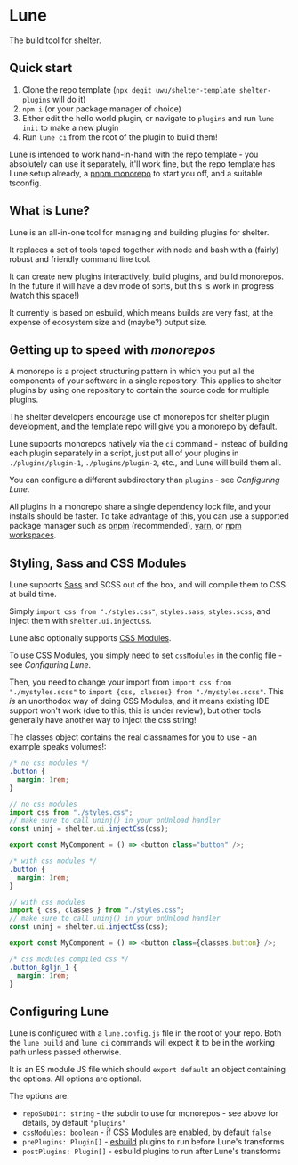 # Lune

The build tool for shelter.

## Quick start

1. Clone the repo template (`npx degit uwu/shelter-template shelter-plugins` will do it)
2. `npm i` (or your package manager of choice)
3. Either edit the hello world plugin, or navigate to `plugins` and run `lune init` to make a new plugin
4. Run `lune ci` from the root of the plugin to build them!

Lune is intended to work hand-in-hand with the repo template - you absolutely can use it separately, it'll work fine,
but the repo template has Lune setup already,
a [pnpm monorepo](https://pnpm.io/workspaces) to start you off, and a suitable tsconfig.

## What is Lune?

Lune is an all-in-one tool for managing and building plugins for shelter.

It replaces a set of tools taped together with node and bash with a (fairly) robust and friendly command line tool.

It can create new plugins interactively, build plugins, and build monorepos.
In the future it will have a dev mode of sorts, but this is work in progress (watch this space!)

It currently is based on esbuild, which means builds are very fast, at the expense of ecosystem size and (maybe?)
output size.

## Getting up to speed with _monorepos_

A monorepo is a project structuring pattern in which you put all the components of your software in a single repository.
This applies to shelter plugins by using one repository to contain the source code for multiple plugins.

The shelter developers encourage use of monorepos for shelter plugin development,
and the template repo will give you a monorepo by default.

Lune supports monorepos natively via the `ci` command - instead of building each plugin separately in a script,
just put all of your plugins in `./plugins/plugin-1`, `./plugins/plugin-2`, etc., and Lune will build them all.

You can configure a different subdirectory than `plugins` - see _Configuring Lune_.

All plugins in a monorepo share a single dependency lock file, and your installs should be faster.
To take advantage of this, you can use a supported package manager such as
[pnpm](https://pnpm.io/) (recommended), [yarn](https://yarnpkg.com/),
or [npm workspaces](https://docs.npmjs.com/cli/v7/using-npm/workspaces).

## Styling, Sass and CSS Modules

Lune supports [Sass](https://sass-lang.com/) and SCSS out of the box, and will compile them to CSS at build time.

Simply `import css from "./styles.css"`, `styles.sass`, `styles.scss`, and inject them with `shelter.ui.injectCss`.

Lune also optionally supports [CSS Modules](https://css-tricks.com/css-modules-part-1-need/).

To use CSS Modules, you simply need to set `cssModules` in the config file - see _Configuring Lune_.

Then, you need to change your import from `import css from "./mystyles.scss"` to `import {css, classes} from "./mystyles.scss"`.
This _is_ an unorthodox way of doing CSS Modules, and it means existing IDE support won't work
(due to this, this is under review), but other tools generally have another way to inject the css string!

The classes object contains the real classnames for you to use - an example speaks volumes!:

```css
/* no css modules */
.button {
  margin: 1rem;
}
```

```js
// no css modules
import css from "./styles.css";
// make sure to call uninj() in your onUnload handler
const uninj = shelter.ui.injectCss(css);

export const MyComponent = () => <button class="button" />;
```

```css
/* with css modules */
.button {
  margin: 1rem;
}
```

```js
// with css modules
import { css, classes } from "./styles.css";
// make sure to call uninj() in your onUnload handler
const uninj = shelter.ui.injectCss(css);

export const MyComponent = () => <button class={classes.button} />;
```

```css
/* css modules compiled css */
.button_8gljn_1 {
  margin: 1rem;
}
```

## Configuring Lune

Lune is configured with a `lune.config.js` file in the root of your repo.
Both the `lune build` and `lune ci` commands will expect it to be in the working path unless passed otherwise.

It is an ES module JS file which should `export default` an object containing the options. All options are optional.

The options are:

- `repoSubDir: string` - the subdir to use for monorepos - see above for details, by default `"plugins"`
- `cssModules: boolean` - if CSS Modules are enabled, by default `false`
- `prePlugins: Plugin[]` - [esbuild](https://esbuild.github.io/) plugins to run before Lune's transforms
- `postPlugins: Plugin[]` - esbuild plugins to run after Lune's transforms
